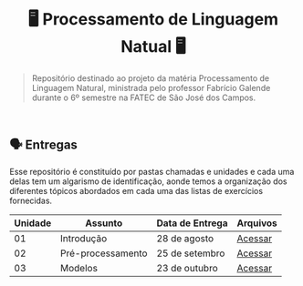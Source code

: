<div align="center">

# 🖥️ Processamento de Linguagem Natual 🖥️

</div>

> Repositório destinado ao projeto da matéria Processamento de Linguagem Natural, ministrada pelo professor Fabrício Galende durante o 6º semestre na FATEC de São José dos Campos.

<br />

## 🗣️ Entregas

Esse repositório é constituído por pastas chamadas e unidades e cada uma delas tem um algarismo de identificação, aonde temos a organização dos diferentes tópicos abordados em cada uma das listas de exercícios fornecidas.

| Unidade | Assunto         | Data de Entrega | Arquivos                                                                   |
|---------|-----------------|-----------------|----------------------------------------------------------------------------|
|    01   |Introdução       | 28 de agosto    | [Acessar](https://github.com/drisabelles/nlp_2023_02/tree/main/unidade_01) |
|    02   |Pré-processamento| 25 de setembro  | [Acessar](https://github.com/drisabelles/nlp_2023_02/tree/main/unidade_02) |
|    03   |Modelos          | 23 de outubro   | [Acessar](https://github.com/drisabelles/nlp_2023_02/tree/main/unidade_03) |
